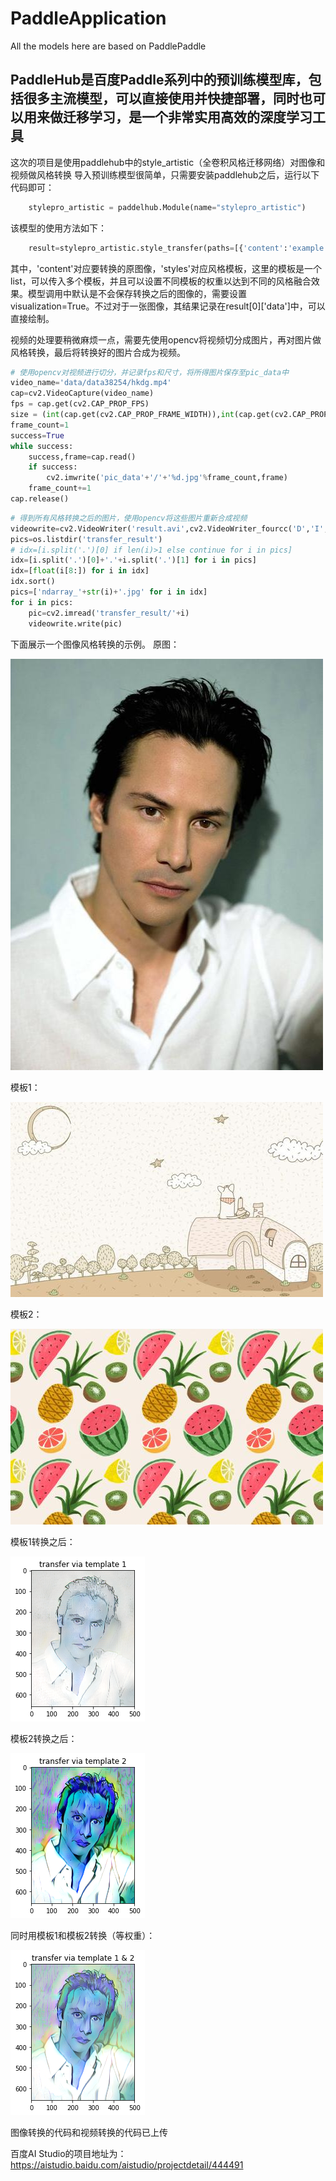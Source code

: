 # PaddleApplication
All the models here are based on PaddlePaddle

## PaddleHub是百度Paddle系列中的预训练模型库，包括很多主流模型，可以直接使用并快捷部署，同时也可以用来做迁移学习，是一个非常实用高效的深度学习工具
这次的项目是使用paddlehub中的style_artistic（全卷积风格迁移网络）对图像和视频做风格转换
导入预训练模型很简单，只需要安装paddlehub之后，运行以下代码即可：
```python
    stylepro_artistic = paddelhub.Module(name="stylepro_artistic")
```
该模型的使用方法如下：
```python
    result=stylepro_artistic.style_transfer(paths=[{'content':'example.jpg','styles':['temp1.jpg']}])
```
其中，'content'对应要转换的原图像，'styles'对应风格模板，这里的模板是一个list，可以传入多个模板，并且可以设置不同模板的权重以达到不同的风格融合效果。模型调用中默认是不会保存转换之后的图像的，需要设置visualization=True。不过对于一张图像，其结果记录在result[0]['data']中，可以直接绘制。

视频的处理要稍微麻烦一点，需要先使用opencv将视频切分成图片，再对图片做风格转换，最后将转换好的图片合成为视频。

```python
# 使用opencv对视频进行切分，并记录fps和尺寸，将所得图片保存至pic_data中
video_name='data/data38254/hkdg.mp4'
cap=cv2.VideoCapture(video_name)
fps = cap.get(cv2.CAP_PROP_FPS)
size = (int(cap.get(cv2.CAP_PROP_FRAME_WIDTH)),int(cap.get(cv2.CAP_PROP_FRAME_HEIGHT)))
frame_count=1
success=True
while success:
    success,frame=cap.read()
    if success:
        cv2.imwrite('pic_data'+'/'+'%d.jpg'%frame_count,frame)
    frame_count+=1
cap.release()
```

```python
# 得到所有风格转换之后的图片，使用opencv将这些图片重新合成视频
videowrite=cv2.VideoWriter('result.avi',cv2.VideoWriter_fourcc('D','I','V','X'), fps, size)
pics=os.listdir('transfer_result')
# idx=[i.split('.')[0] if len(i)>1 else continue for i in pics]
idx=[i.split('.')[0]+'.'+i.split('.')[1] for i in pics]
idx=[float(i[8:]) for i in idx]
idx.sort()
pics=['ndarray_'+str(i)+'.jpg' for i in idx]
for i in pics:
    pic=cv2.imread('transfer_result/'+i)
    videowrite.write(pic)
```

下面展示一个图像风格转换的示例。
原图：

![example](https://github.com/BJWayne/PaddleApplication/blob/PaddleHub/example.jpg)

模板1：

![temp1](https://github.com/BJWayne/PaddleApplication/blob/PaddleHub/temp1.jpg)

模板2：

![temp2](https://github.com/BJWayne/PaddleApplication/blob/PaddleHub/temp2.jpg)

模板1转换之后：

![transfer1](https://github.com/BJWayne/PaddleApplication/blob/PaddleHub/transfer1.png)

模板2转换之后：

![transfer2](https://github.com/BJWayne/PaddleApplication/blob/PaddleHub/transfer2.png)

同时用模板1和模板2转换（等权重）：

![transfer12](https://github.com/BJWayne/PaddleApplication/blob/PaddleHub/transfer12.png)

图像转换的代码和视频转换的代码已上传

百度AI Studio的项目地址为：https://aistudio.baidu.com/aistudio/projectdetail/444491
